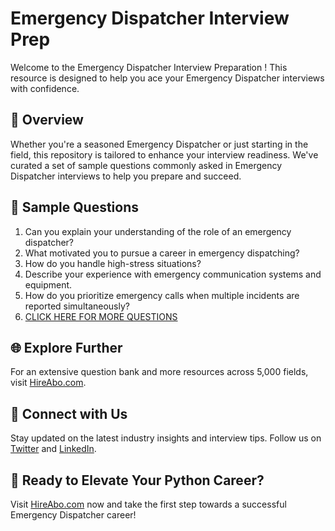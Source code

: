 # Emergency Dispatcher Interview Prep

Welcome to the Emergency Dispatcher Interview Preparation ! This resource is designed to help you ace your Emergency Dispatcher interviews with confidence.

## 🚀 Overview

Whether you're a seasoned Emergency Dispatcher or just starting in the field, this repository is tailored to enhance your interview readiness. We've curated a set of sample questions commonly asked in Emergency Dispatcher interviews to help you prepare and succeed.

## 📝 Sample Questions

1. Can you explain your understanding of the role of an emergency dispatcher?
2. What motivated you to pursue a career in emergency dispatching?
3. How do you handle high-stress situations?
4. Describe your experience with emergency communication systems and equipment.
5. How do you prioritize emergency calls when multiple incidents are reported simultaneously?
6. [CLICK HERE FOR MORE QUESTIONS](https://hireabo.com/job/9_1_43/Emergency%20Dispatcher)

## 🌐 Explore Further

For an extensive question bank and more resources across 5,000 fields, visit [HireAbo.com](https://www.hireabo.com).

## 📱 Connect with Us

Stay updated on the latest industry insights and interview tips. Follow us on [Twitter](https://twitter.com/hireabo) and [LinkedIn](https://www.linkedin.com/in/hire-abo-3609972a8/).

## 🚀 Ready to Elevate Your Python Career?

Visit [HireAbo.com](https://www.hireabo.com) now and take the first step towards a successful Emergency Dispatcher career!